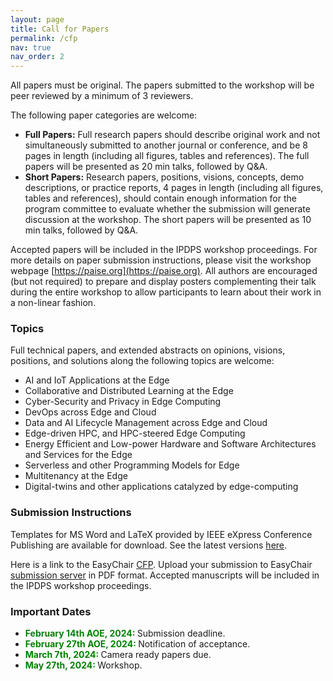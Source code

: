 ```yaml
---
layout: page
title: Call for Papers
permalink: /cfp
nav: true
nav_order: 2
---
```


All papers must be original.
The papers submitted to the workshop will be peer reviewed by a minimum of 3 reviewers.

The following paper categories are welcome:
* **Full Papers:** Full research papers should describe original work and not simultaneously submitted to another journal or conference, and be 8 pages in length (including all figures, tables and references). The full papers will be presented as 20 min talks, followed by Q&A.
* **Short Papers:** Research papers, positions, visions, concepts, demo descriptions, or practice reports, 4 pages in length  (including all figures, tables and references), should contain enough information for the program committee to evaluate whether the submission will generate discussion at the workshop. The short papers will be presented as 10 min talks, followed by Q&A. 

Accepted papers will be included in the IPDPS workshop proceedings. For more details on paper submission instructions, please visit the workshop webpage [https://paise.org](https://paise.org). All authors are encouraged (but not required) to prepare and display posters complementing their talk during the entire workshop to allow participants to learn about their work in a non-linear fashion.

### Topics

Full technical papers, and extended abstracts on opinions, visions, positions, and solutions along the following topics are welcome:
* AI and IoT Applications at the Edge
* Collaborative and Distributed Learning at the Edge
* Cyber-Security and Privacy in Edge Computing
* DevOps across Edge and Cloud
* Data and AI Lifecycle Management across Edge and Cloud
* Edge-driven HPC, and HPC-steered Edge Computing
* Energy Efficient and Low-power Hardware and Software Architectures and Services for the Edge
* Serverless and other Programming Models for Edge
* Multitenancy at the Edge
* Digital-twins and other applications catalyzed by edge-computing


### Submission Instructions

Templates for MS Word and LaTeX provided by IEEE eXpress Conference Publishing are available for
download.
See the latest versions <a href="https://www.ieee.org/conferences_events/conferences/publishing/templates.html">here</a>.

Here is a link to the EasyChair <a href="https://easychair.org/cfp/PAISE2024">CFP</a>. Upload
your submission to
EasyChair <a href="https://easychair.org/conferences/?conf=paise2024">submission server</a> in
PDF format. Accepted
manuscripts will be included in the IPDPS workshop proceedings.

### Important Dates

* <b style="color:green;"> February 14th AOE, 2024: </b> Submission deadline.
* <b style="color:green;"> February 27th AOE, 2024: </b>Notification of acceptance.
* <b style="color:green;"> March 7th, 2024: </b> Camera ready papers due.
* <b style="color:green;"> May 27th, 2024: </b> Workshop.

